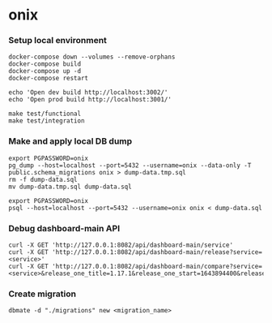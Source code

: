 # onix

### Setup local environment

```shell
docker-compose down --volumes --remove-orphans
docker-compose build
docker-compose up -d
docker-compose restart

echo 'Open dev build http://localhost:3002/'
echo 'Open prod build http://localhost:3001/'

make test/functional
make test/integration

```

### Make and apply local DB dump

```shell
export PGPASSWORD=onix
pg_dump --host=localhost --port=5432 --username=onix --data-only -T public.schema_migrations onix > dump-data.tmp.sql
rm -f dump-data.sql
mv dump-data.tmp.sql dump-data.sql
```

```shell
export PGPASSWORD=onix
psql --host=localhost --port=5432 --username=onix onix < dump-data.sql
```


### Debug dashboard-main API

```shell
curl -X GET 'http://127.0.0.1:8082/api/dashboard-main/service'
curl -X GET 'http://127.0.0.1:8082/api/dashboard-main/release?service=<service>'
curl -X GET 'http://127.0.0.1:8082/api/dashboard-main/compare?service=<service>&release_one_title=1.17.1&release_one_start=1643894400&release_two_title=1.19.0&release_two_start=1643894940&period=1h'
```

### Create migration

```shell
dbmate -d "./migrations" new <migration_name>
```
